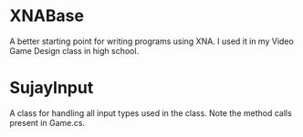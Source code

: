 # XNABase

A better starting point for writing programs using XNA.
I used it in my Video Game Design class in high school.

# SujayInput

A class for handling all input types used in the class.
Note the method calls present in Game.cs.
